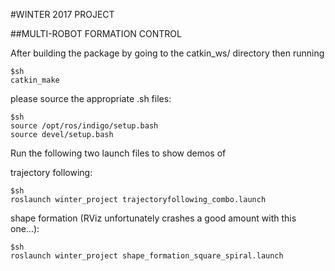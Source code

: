 #WINTER 2017 PROJECT

##MULTI-ROBOT FORMATION CONTROL

After building the package by going to the catkin_ws/ directory then running

```
$sh
catkin_make
```
please source the appropriate .sh files:

```
$sh
source /opt/ros/indigo/setup.bash
source devel/setup.bash
```
Run the following two launch files to show demos of

trajectory following:

```
$sh
roslaunch winter_project trajectoryfollowing_combo.launch 
```

shape formation (RViz unfortunately crashes a good amount with this one...):

```
$sh
roslaunch winter_project shape_formation_square_spiral.launch 
```
